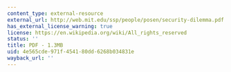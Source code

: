 ```yaml
---
content_type: external-resource
external_url: http://web.mit.edu/ssp/people/posen/security-dilemma.pdf
has_external_license_warning: true
license: https://en.wikipedia.org/wiki/All_rights_reserved
status: ''
title: PDF - 1.3MB
uid: 4e565cde-971f-4541-80dd-6268b034831e
wayback_url: ''
---
```

